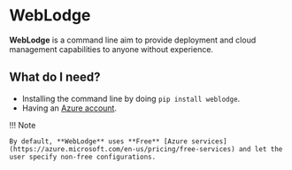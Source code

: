 # WebLodge

**WebLodge** is a command line aim to provide deployment and cloud management capabilities to anyone without experience.

## What do I need?

- Installing the command line by doing `pip install weblodge`.
- Having an [Azure account](https://azure.microsoft.com/en-us/free).

!!! Note

    By default, **WebLodge** uses **Free** [Azure services](https://azure.microsoft.com/en-us/pricing/free-services) and let the user specify non-free configurations.

